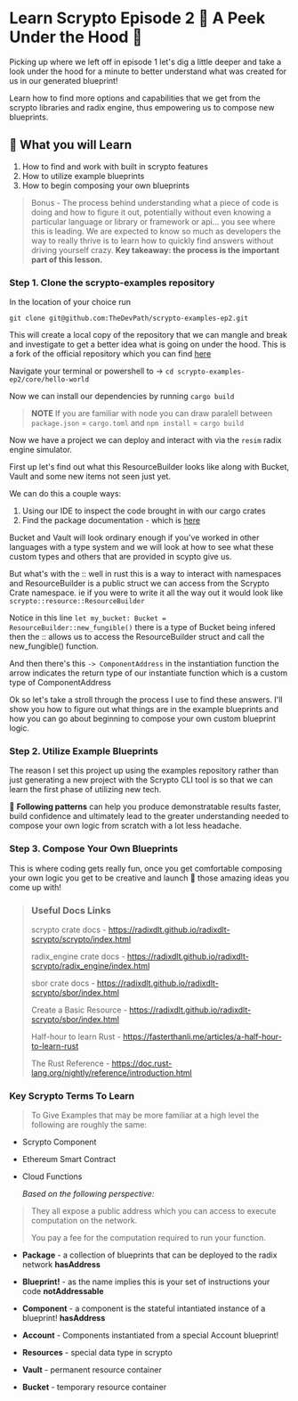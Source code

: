 # Learn Scrypto Episode 2 :microscope: A Peek Under the Hood :dna:

Picking up where we left off in episode 1 let's dig a little deeper and take a look under the hood for a minute to better understand what was created for us in our generated blueprint!

Learn how to find more options and capabilities that we get from the scrypto libraries and radix engine, thus empowering us to compose new blueprints.

## :brain: What you will Learn

1. How to find and work with built in scrypto features
2. How to utilize example blueprints
3. How to begin composing your own blueprints

> Bonus - The process behind understanding what a piece of code is doing and how to figure it out, potentially without even knowing a particular language or library or framework or api... you see where this is leading. We are expected to know so much as developers the way to really thrive is to learn how to quickly find answers without driving yourself crazy. **Key takeaway: the process is the important part of this lesson.**

### Step 1. Clone the scrypto-examples repository

In the location of your choice run

`git clone git@github.com:TheDevPath/scrypto-examples-ep2.git`

This will create a local copy of the repository that we can mangle and break and investigate to get a better idea what is going on under the hood. This is a fork of the official repository which you can find [here](https://github.com/radixdlt/scrypto-examples)

Navigate your terminal or powershell to -> `cd scrypto-examples-ep2/core/hello-world`

Now we can install our dependencies by running `cargo build`

> **NOTE** If you are familiar with node you can draw paralell between
> `package.json` = `cargo.toml` and `npm install` = `cargo build`

Now we have a project we can deploy and interact with via the `resim` radix engine simulator.

First up let's find out what this ResourceBuilder looks like along with Bucket, Vault and some new items not seen just yet.

We can do this a couple ways:

1. Using our IDE to inspect the code brought in with our cargo crates
2. Find the package documentation - which is [here](https://radixdlt.github.io/radixdlt-scrypto/scrypto/index.html)

Bucket and Vault will look ordinary enough if you've worked in other languages with a type system and we will look at how to see what these custom types and others that are provided in scypto give us.

But what's with the :: well in rust this is a way to interact with namespaces and ResourceBuilder is a public struct we can access from the Scrypto Crate namespace. ie if you were to write it all the way out it would look like `scrypto::resource::ResourceBuilder`

Notice in this line `let my_bucket: Bucket = ResourceBuilder::new_fungible()` there is a type of Bucket being infered then the :: allows us to access the ResourceBuilder struct and call the new_fungible() function.

And then there's this `-> ComponentAddress` in the instantiation function the arrow indicates the return type of our instantiate function which is a custom type of ComponentAddress

Ok so let's take a stroll through the process I use to find these answers. I'll show you how to figure out what things are in the example blueprints and how you can go about beginning to compose your own custom blueprint logic.

### Step 2. Utilize Example Blueprints

The reason I set this project up using the examples repository rather than just generating a new project with the Scrypto CLI tool is so that we can learn the first phase of utilizing new tech.

:jigsaw: **Following patterns** can help you produce demonstratable results faster, build confidence and ultimately lead to the greater understanding needed to compose your own logic from scratch with a lot less headache.

### Step 3. Compose Your Own Blueprints

This is where coding gets really fun, once you get comfortable composing your own logic you get to be creative and launch :rocket: those amazing ideas you come up with!

> ### Useful Docs Links
>
> scrypto crate docs -
> https://radixdlt.github.io/radixdlt-scrypto/scrypto/index.html
>
> radix_engine crate docs -
> https://radixdlt.github.io/radixdlt-scrypto/radix_engine/index.html
>
> sbor crate docs - https://radixdlt.github.io/radixdlt-scrypto/sbor/index.html
>
> Create a Basic Resource - https://radixdlt.github.io/radixdlt-scrypto/sbor/index.html
>
> Half-hour to learn Rust - https://fasterthanli.me/articles/a-half-hour-to-learn-rust
>
> The Rust Reference - https://doc.rust-lang.org/nightly/reference/introduction.html

### Key Scrypto Terms To Learn

> To Give Examples that may be more familiar at a high level the following are roughly the same:

- Scrypto Component
- Ethereum Smart Contract
- Cloud Functions

  _Based on the following perspective:_

> They all expose a public address which you can access to execute computation on the network.
>
> You pay a fee for the computation required to run your function.

- **Package** - a collection of blueprints that can be deployed to the radix network **hasAddress**
- **Blueprint!** - as the name implies this is your set of instructions your code **notAddressable**
- **Component** - a component is the stateful intantiated instance of a blueprint! **hasAddress**

- **Account** - Components instantiated from a special Account blueprint!

- **Resources** - special data type in scrypto
- **Vault** - permanent resource container
- **Bucket** - temporary resource container
